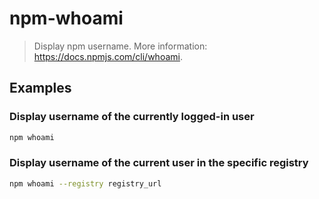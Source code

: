 # npm-whoami

> Display npm username. More information: <https://docs.npmjs.com/cli/whoami>.

## Examples

### Display username of the currently logged-in user

```bash
npm whoami
```

### Display username of the current user in the specific registry

```bash
npm whoami --registry registry_url
```

